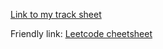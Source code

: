 [Link to my track sheet](https://onedrive.live.com/edit.aspx?cid=2b6a8cb78d9dbed1&page=view&resid=2B6A8CB78D9DBED1!14179&parId=2B6A8CB78D9DBED1!103&app=Excel)

Friendly link: [Leetcode cheetsheet](https://cheatsheet.dennyzhang.com/cheatsheet-leetcode-A4)